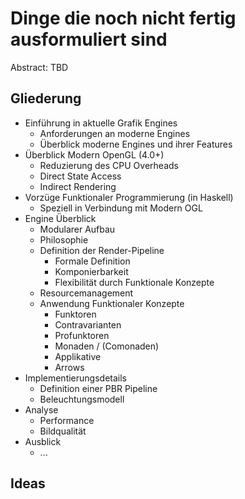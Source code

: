 # Dinge die noch nicht fertig ausformuliert sind

Abstract:
TBD

## Gliederung
- Einführung in aktuelle Grafik Engines
    + Anforderungen an moderne Engines
    + Überblick moderne Engines und ihrer Features
- Überblick Modern OpenGL (4.0+)
    + Reduzierung des CPU Overheads
    + Direct State Access
    + Indirect Rendering
- Vorzüge Funktionaler Programmierung (in Haskell)
    + Speziell in Verbindung mit Modern OGL
- Engine Überblick
    + Modularer Aufbau
    + Philosophie
    + Definition der Render-Pipeline
        * Formale Definition
        * Komponierbarkeit
        * Flexibilität durch Funktionale Konzepte
    + Resourcemanagement
    + Anwendung Funktionaler Konzepte
        * Funktoren
        * Contravarianten
        * Profunktoren
        * Monaden / (Comonaden)
        * Applikative
        * Arrows
- Implementierungsdetails
    + Definition einer PBR Pipeline
    + Beleuchtungsmodell
- Analyse
    + Performance
    + Bildqualität
- Ausblick
    + ...

## Ideas
